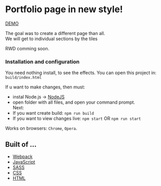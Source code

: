# Portfolio page in new style!

[DEMO](https://markficht.github.io/my-portfolio/build/)

The goal was to create a different page than all. <br/>
We will get to individual sections by the tiles

RWD comming soon.

### Installation and configuration

You need nothing install, to see the effects. You can open this project in:  `build/index.html`

If u want to make changes, then must: 
- instal Node.js -> [NodeJS](https://nodejs.org/en/)
- open folder with all files, and open your command prompt.<br/> 
Next: 
- If you want create build: `npm run build`
- If you want to view changes live: `npm start` OR `npm run start`

Works on browsers: `Chrome`, `Opera`.

## Built of ...

- [Webpack](https://webpack.js.org/)
- [JavaScript](https://developer.mozilla.org/pl/docs/Web/JavaScript)
- [SASS](https://sass-lang.com/)
- [CSS](https://developer.mozilla.org/pl/docs/Web/CSS)
- [HTML](https://developer.mozilla.org/pl/docs/Web/HTML)